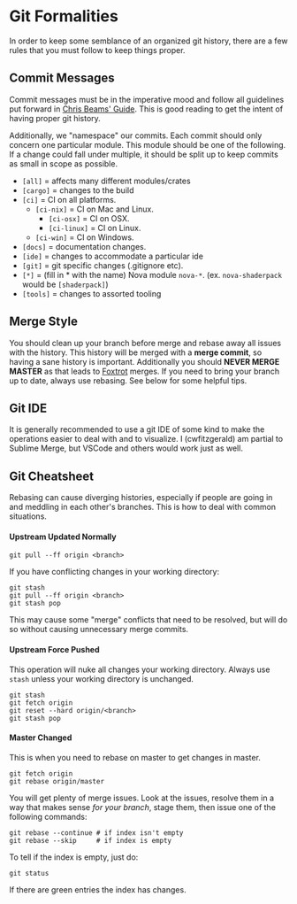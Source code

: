 # Git Formalities

In order to keep some semblance of an organized git history, there are
a few rules that you must follow to keep things proper.

## Commit Messages

Commit messages must be in the imperative mood and follow all guidelines
put forward in [Chris Beams' Guide](https://chris.beams.io/posts/git-commit/).
This is good reading to get the intent of having proper git history.

Additionally, we "namespace" our commits. Each commit should only concern
one particular module. This module should be one of the following. If
a change could fall under multiple, it should be split up to keep commits
as small in scope as possible.

* `[all]` = affects many different modules/crates
* `[cargo]` = changes to the build
* `[ci]` = CI on all platforms.
  * `[ci-nix]` = CI on Mac and Linux.
    * `[ci-osx]` = CI on OSX.
    * `[ci-linux]` = CI on Linux.
  * `[ci-win]` = CI on Windows.
* `[docs]` = documentation changes.
* `[ide]` = changes to accommodate a particular ide
* `[git]` = git specific changes (.gitignore etc).
* `[*]` = (fill in * with the name) Nova module `nova-*`. (ex. `nova-shaderpack` would be `[shaderpack]`) 
* `[tools]` = changes to assorted tooling

## Merge Style

You should clean up your branch before merge and rebase away all issues
with the history. This history will be merged with a **merge commit**, so
having a sane history is important. Additionally you should **NEVER MERGE MASTER** as that
leads to [Foxtrot](https://blog.developer.atlassian.com/stop-foxtrots-now/) merges. If you need to
bring your branch up to date, always use rebasing. See below for some helpful tips.

## Git IDE

It is generally recommended to use a git IDE of some kind to make the operations easier
to deal with and to visualize. I (cwfitzgerald) am partial to Sublime Merge, but VSCode and others
would work just as well.

## Git Cheatsheet

Rebasing can cause diverging histories, especially if people are going in and meddling in each other's
branches. This is how to deal with common situations.

#### Upstream Updated Normally

``` 
git pull --ff origin <branch>
```

If you have conflicting changes in your working directory:

```
git stash
git pull --ff origin <branch>
git stash pop
```

This may cause some "merge" conflicts that need to be resolved, but will do so without
causing unnecessary merge commits. 

#### Upstream Force Pushed

This operation will nuke all changes your working directory. Always use `stash` unless
your working directory is unchanged.

```
git stash
git fetch origin
git reset --hard origin/<branch>
git stash pop
```

#### Master Changed

This is when you need to rebase on master to get changes in master.

```
git fetch origin
git rebase origin/master
```

You will get plenty of merge issues. Look at the issues,
resolve them in a way that makes sense _for your branch_, stage them, then issue one of the following
commands:

```
git rebase --continue # if index isn't empty
git rebase --skip     # if index is empty
```

To tell if the index is empty, just do:

```
git status
```

If there are green entries the index has changes.
